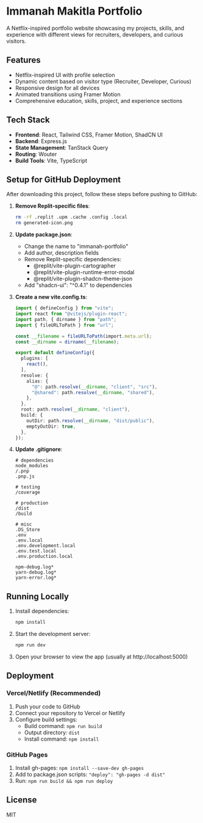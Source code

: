 # Immanah Makitla Portfolio

A Netflix-inspired portfolio website showcasing my projects, skills, and experience with different views for recruiters, developers, and curious visitors.

## Features

- Netflix-inspired UI with profile selection
- Dynamic content based on visitor type (Recruiter, Developer, Curious)
- Responsive design for all devices
- Animated transitions using Framer Motion
- Comprehensive education, skills, project, and experience sections

## Tech Stack

- **Frontend**: React, Tailwind CSS, Framer Motion, ShadCN UI
- **Backend**: Express.js
- **State Management**: TanStack Query
- **Routing**: Wouter
- **Build Tools**: Vite, TypeScript

## Setup for GitHub Deployment

After downloading this project, follow these steps before pushing to GitHub:

1. **Remove Replit-specific files**:
   ```bash
   rm -rf .replit .upm .cache .config .local
   rm generated-icon.png
   ```

2. **Update package.json**:
   - Change the name to "immanah-portfolio"
   - Add author, description fields
   - Remove Replit-specific dependencies:
     - @replit/vite-plugin-cartographer
     - @replit/vite-plugin-runtime-error-modal
     - @replit/vite-plugin-shadcn-theme-json
   - Add "shadcn-ui": "^0.4.1" to dependencies

3. **Create a new vite.config.ts**:
   ```typescript
   import { defineConfig } from "vite";
   import react from "@vitejs/plugin-react";
   import path, { dirname } from "path";
   import { fileURLToPath } from "url";

   const __filename = fileURLToPath(import.meta.url);
   const __dirname = dirname(__filename);

   export default defineConfig({
     plugins: [
       react(),
     ],
     resolve: {
       alias: {
         "@": path.resolve(__dirname, "client", "src"),
         "@shared": path.resolve(__dirname, "shared"),
       },
     },
     root: path.resolve(__dirname, "client"),
     build: {
       outDir: path.resolve(__dirname, "dist/public"),
       emptyOutDir: true,
     },
   });
   ```

4. **Update .gitignore**:
   ```
   # dependencies
   node_modules
   /.pnp
   .pnp.js

   # testing
   /coverage

   # production
   /dist
   /build

   # misc
   .DS_Store
   .env
   .env.local
   .env.development.local
   .env.test.local
   .env.production.local

   npm-debug.log*
   yarn-debug.log*
   yarn-error.log*
   ```

## Running Locally

1. Install dependencies:
   ```bash
   npm install
   ```

2. Start the development server:
   ```bash
   npm run dev
   ```

3. Open your browser to view the app (usually at http://localhost:5000)

## Deployment

### Vercel/Netlify (Recommended)
1. Push your code to GitHub
2. Connect your repository to Vercel or Netlify
3. Configure build settings:
   - Build command: `npm run build`
   - Output directory: `dist`
   - Install command: `npm install`

### GitHub Pages
1. Install gh-pages: `npm install --save-dev gh-pages`
2. Add to package.json scripts: `"deploy": "gh-pages -d dist"`
3. Run: `npm run build && npm run deploy`

## License

MIT